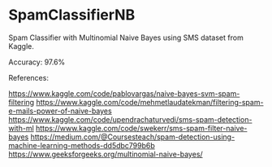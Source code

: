# SpamClassifierNB
Spam Classifier with Multinomial Naive Bayes using SMS dataset from Kaggle.

Accuracy: 97.6%

References:

https://www.kaggle.com/code/pablovargas/naive-bayes-svm-spam-filtering
https://www.kaggle.com/code/mehmetlaudatekman/filtering-spam-e-mails-power-of-naive-bayes
https://www.kaggle.com/code/upendrachaturvedi/sms-spam-detection-with-ml
https://www.kaggle.com/code/swekerr/sms-spam-filter-naive-bayes
https://medium.com/@Coursesteach/spam-detection-using-machine-learning-methods-dd5dbc799b6b
https://www.geeksforgeeks.org/multinomial-naive-bayes/
